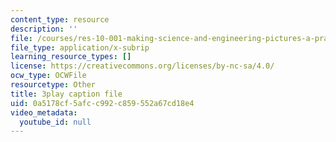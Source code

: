 ```yaml
---
content_type: resource
description: ''
file: /courses/res-10-001-making-science-and-engineering-pictures-a-practical-guide-to-presenting-your-work-spring-2016/0a5178cf5afcc992c859552a67cd18e4_MZTmdqC49WA.srt
file_type: application/x-subrip
learning_resource_types: []
license: https://creativecommons.org/licenses/by-nc-sa/4.0/
ocw_type: OCWFile
resourcetype: Other
title: 3play caption file
uid: 0a5178cf-5afc-c992-c859-552a67cd18e4
video_metadata:
  youtube_id: null
---
```

